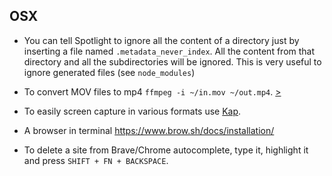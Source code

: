## OSX

- You can tell Spotlight to ignore all the content of a directory just by inserting a file named `.metadata_never_index`. All the content from that directory and all the subdirectories will be ignored. This is very useful to ignore generated files (see `node_modules`)

- To convert MOV files to mp4 `ffmpeg -i ~/in.mov ~/out.mp4`. [>](https://apple.stackexchange.com/a/276557/44487)

- To easily screen capture in various formats use [Kap](https://getkap.co/).

- A browser in terminal https://www.brow.sh/docs/installation/

- To delete a site from Brave/Chrome autocomplete, type it, highlight it and press `SHIFT + FN + BACKSPACE`.
